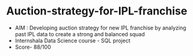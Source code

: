 # Auction-strategy-for-IPL-franchise
- AIM : Developing auction strategy for new IPL franchise by analyzing past IPL data to create a strong and balanced squad
- Internshala Data Science course - SQL project 
- Score- 88/100

